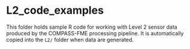 # L2_code_examples

This folder holds sample R code for working with Level 2 sensor data
produced by the COMPASS-FME processing pipeline. It is automatically
copied into the `L2/` folder when data are generated.
